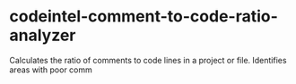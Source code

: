 # codeintel-comment-to-code-ratio-analyzer
Calculates the ratio of comments to code lines in a project or file. Identifies areas with poor comm
